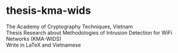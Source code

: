 # thesis-kma-wids

The Academy of Cryptography Techniques, Vietnam<br>
Thesis Research about Methodologies of Intrusion Detection for WiFi Networks (KMA-WIDS)<br>
Write in LaTeX and Vietnamese<br>

